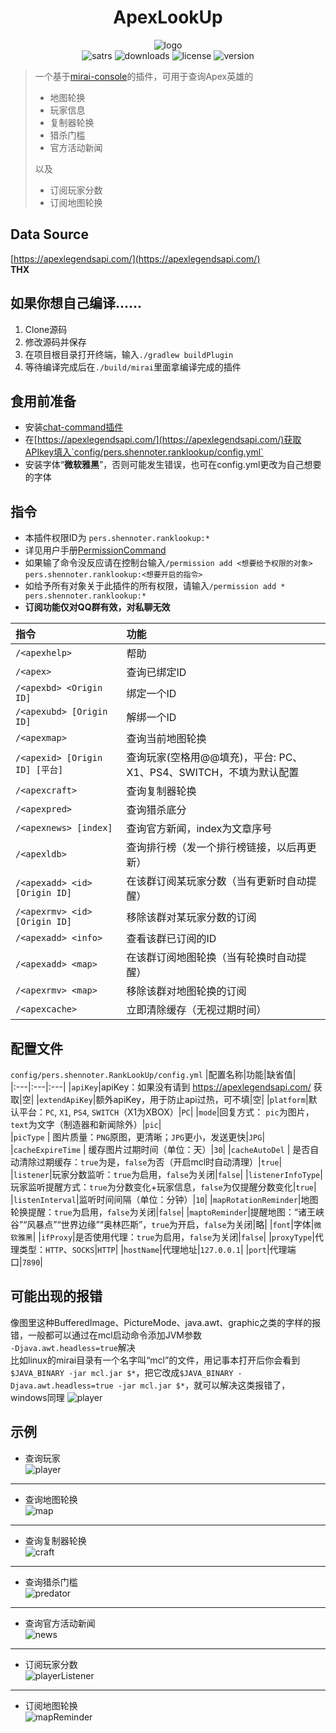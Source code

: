 <div align="center">
  
  
# ApexLookUp
![logo](https://github.com/Shennoter/ApexRankLookUp/blob/main/picture/logo200.png)  
![satrs](https://img.shields.io/github/stars/Shennoter/ApexRankLookUp.svg?style=for-the-badge&color=yellow)
![downloads](https://shields.io/github/downloads/Shennoter/ApexRankLookUp/total.svg?style=for-the-badge)
![license](https://shields.io/github/license/Shennoter/ApexRankLookUp.svg?style=for-the-badge)
![version](https://shields.io/github/v/release/Shennoter/ApexRankLookUp?display_name=tag&style=for-the-badge&color=ff69b4)
  
</div>


> 一个基于[mirai-console](https://github.com/mamoe/mirai)的插件，可用于查询Apex英雄的
> - 地图轮换
> - 玩家信息
> - 复制器轮换
> - 猎杀门槛
> - 官方活动新闻  
>    
> 以及
> - 订阅玩家分数
> - 订阅地图轮换
## Data Source
[https://apexlegendsapi.com/](https://apexlegendsapi.com/)  
**THX**
## 如果你想自己编译......
1. Clone源码
2. 修改源码并保存
3. 在项目根目录打开终端，输入`./gradlew buildPlugin`
4. 等待编译完成后在`./build/mirai`里面拿编译完成的插件
## 食用前准备
- 安装[chat-command插件](https://github.com/project-mirai/chat-command) 
- 在[https://apexlegendsapi.com/](https://apexlegendsapi.com/)获取APIkey填入`config/pers.shennoter.ranklookup/config.yml`
- 安装字体“**微软雅黑**”，否则可能发生错误，也可在config.yml更改为自己想要的字体
## 指令
- 本插件权限ID为 `pers.shennoter.ranklookup:*`     
- 详见用户手册[PermissionCommand](https://github.com/mamoe/mirai/blob/dev/mirai-console/docs/BuiltInCommands.md#permissioncommand)  
- 如果输了命令没反应请在控制台输入`/permission add <想要给予权限的对象> pers.shennoter.ranklookup:<想要开启的指令>`  
- 如给予所有对象关于此插件的所有权限，请输入`/permission add * pers.shennoter.ranklookup:*`  
- **订阅功能仅对QQ群有效，对私聊无效**  

|指令|功能|  
|:---|:---|  
|`/<apexhelp>`|帮助|
|`/<apex>`|查询已绑定ID|  
|`/<apexbd> <Origin ID]`|绑定一个ID|  
|`/<apexubd> [Origin ID]`|解绑一个ID|  
|`/<apexmap>`|查询当前地图轮换|
|`/<apexid> [Origin ID] [平台]`|查询玩家(空格用@@填充)，平台: PC、X1、PS4、SWITCH，不填为默认配置|  
|`/<apexcraft>` | 查询复制器轮换|
|`/<apexpred>` | 查询猎杀底分|
|`/<apexnews> [index]` | 查询官方新闻，index为文章序号|
|`/<apexldb>`|查询排行榜（发一个排行榜链接，以后再更新）|
|`/<apexadd> <id> [Origin ID] `|在该群订阅某玩家分数（当有更新时自动提醒）|
|`/<apexrmv> <id> [Origin ID]`|移除该群对某玩家分数的订阅|
|`/<apexadd> <info>`|查看该群已订阅的ID|  
|`/<apexadd> <map>`|在该群订阅地图轮换（当有轮换时自动提醒）|
|`/<apexrmv> <map>`|移除该群对地图轮换的订阅|
|`/<apexcache>`|立即清除缓存（无视过期时间）| 
## 配置文件  
`config/pers.shennoter.RankLookUp/config.yml`
|配置名称|功能|缺省值|  
|:---|:---|:---|
|`apiKey`|apiKey：如果没有请到 https://apexlegendsapi.com/ 获取|空|
|`extendApiKey`|额外apiKey，用于防止api过热，可不填|空|
|`platform`|默认平台：`PC`, `X1`, `PS4`, `SWITCH`（X1为XBOX）|`PC`|
|`mode`|回复方式： `pic`为图片，`text`为文字（制造器和新闻除外）|`pic`|  
|`picType` | 图片质量：`PNG`原图，更清晰；`JPG`更小，发送更快|`JPG`|
|`cacheExpireTime` | 缓存图片过期时间（单位：天）|`30`|
|`cacheAutoDel` | 是否自动清除过期缓存：`true`为是，`false`为否（开启mcl时自动清理）|`true`|
|`listener`|玩家分数监听：`true`为启用，`false`为关闭|`false`|
|`listenerInfoType`|玩家监听提醒方式：`true`为分数变化+玩家信息，`false`为仅提醒分数变化|`true`|
|`listenInterval`|监听时间间隔（单位：分钟）|`10`|
|`mapRotationReminder`|地图轮换提醒：`true`为启用，`false`为关闭|`false`|
|`maptoReminder`|提醒地图：“诸王峡谷”“风暴点”“世界边缘”“奥林匹斯”，`true`为开启，`false`为关闭|略|
|`font`|字体|`微软雅黑`|
|`ifProxy`|是否使用代理：`true`为启用，`false`为关闭|`false`|
|`proxyType`|代理类型：`HTTP`、`SOCKS`|`HTTP`|
|`hostName`|代理地址|`127.0.0.1`|
|`port`|代理端口|`7890`|
## 可能出现的报错
像图里这种BufferedImage、PictureMode、java.awt、graphic之类的字样的报错，一般都可以通过在mcl启动命令添加JVM参数  
`-Djava.awt.headless=true`解决  
比如linux的mirai目录有一个名字叫“mcl”的文件，用记事本打开后你会看到`$JAVA_BINARY -jar mcl.jar $*`，把它改成`$JAVA_BINARY -Djava.awt.headless=true -jar mcl.jar $*`，就可以解决这类报错了，windows同理
![player](https://github.com/Shennoter/ApexRankLookUp/blob/main/picture/error.png)
## 示例  
- 查询玩家  
  ![player](https://github.com/Shennoter/ApexRankLookUp/blob/main/picture/player.png)
---
- 查询地图轮换  
  ![map](https://github.com/Shennoter/ApexRankLookUp/blob/main/picture/map.png)
---
- 查询复制器轮换   
  ![craft](https://github.com/Shennoter/ApexRankLookUp/blob/main/picture/craft.png)
---
- 查询猎杀门槛  
  ![predator](https://github.com/Shennoter/ApexRankLookUp/blob/main/picture/predatoreg.png)
---
- 查询官方活动新闻  
  ![news](https://github.com/Shennoter/ApexRankLookUp/blob/main/picture/news.png)
---
- 订阅玩家分数  
  ![playerListener](https://github.com/Shennoter/ApexRankLookUp/blob/main/picture/playerListener.png)
---
- 订阅地图轮换  
  ![mapReminder](https://github.com/Shennoter/ApexRankLookUp/blob/main/picture/mapReminder.png)
